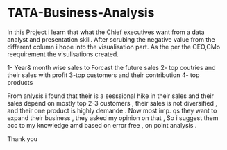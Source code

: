 # TATA-Business-Analysis
In this Project i learn that what  the Chief executives want from a data analyst and presentation skill.
After scrubing the negative value from the different column i hope into the visualisation part. As the per the CEO,CMo 
reequirement the visulisations created.

1- Year& month wise sales to Forcast the future sales
2- top coutries and their sales with profit
3-top customers and their contribution 
4- top products 


From anlysis i found that their is a sesssional hike in their sales and their sales depend on mostly top 2-3 customers , their sales is not diversified , and their one product is highly demande . Now most imp. qs they want to expand their business , they asked my opinion on that , So i suggest them acc to my knowledge amd based on error free , on point analysis .



Thank you
